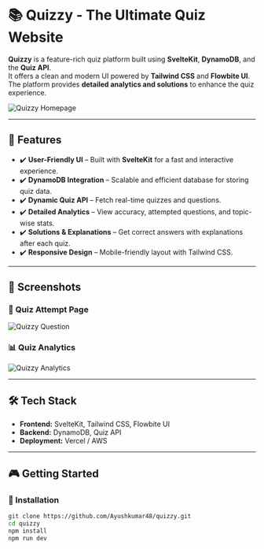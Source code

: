 # 📚 Quizzy - The Ultimate Quiz Website

**Quizzy** is a feature-rich quiz platform built using **SvelteKit**, **DynamoDB**, and the **Quiz API**.  
It offers a clean and modern UI powered by **Tailwind CSS** and **Flowbite UI**.  
The platform provides **detailed analytics and solutions** to enhance the quiz experience.

![Quizzy Homepage](./screenshots/homepage.png)

---

## 🚀 Features

- ✔️ **User-Friendly UI** – Built with **SvelteKit** for a fast and interactive experience.
- ✔️ **DynamoDB Integration** – Scalable and efficient database for storing quiz data.
- ✔️ **Dynamic Quiz API** – Fetch real-time quizzes and questions.
- ✔️ **Detailed Analytics** – View accuracy, attempted questions, and topic-wise stats.
- ✔️ **Solutions & Explanations** – Get correct answers with explanations after each quiz.
- ✔️ **Responsive Design** – Mobile-friendly layout with Tailwind CSS.

---

## 📸 Screenshots

### 🎯 Quiz Attempt Page

![Quizzy Question](./screenshots/quiz-attempt.png)

### 📊 Quiz Analytics

![Quizzy Analytics](./screenshots/quiz-analytics.png)

---

## 🛠️ Tech Stack

- **Frontend:** SvelteKit, Tailwind CSS, Flowbite UI
- **Backend:** DynamoDB, Quiz API
- **Deployment:** Vercel / AWS

---

## 🎮 Getting Started

### 🔧 Installation

```sh
git clone https://github.com/Ayushkumar48/quizzy.git
cd quizzy
npm install
npm run dev
```
